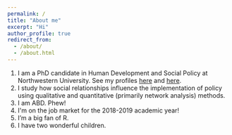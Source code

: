```yaml
---
permalink: /
title: "About me"
excerpt: "Hi"
author_profile: true
redirect_from: 
  - /about/
  - /about.html
---
```


1) I am a PhD candidate in Human Development and Social Policy at Northwestern University. See my profiles [here](http://www.sesp.northwestern.edu/profile/?p=22703&/RichardPaquin%20Morel/) and [here](https://www.ipr.northwestern.edu/about/student-research/graduate-research-assistants-1718.html).
2) I study how social relationships influence the implementation of policy using qualitative and quantitative (primarily network analysis) methods.
3) I am ABD. Phew!
4) I'm on the job market for the 2018-2019 academic year!
5) I’m a big fan of R.
6) I have two wonderful children.
